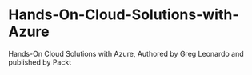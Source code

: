 # Hands-On-Cloud-Solutions-with-Azure
Hands-On Cloud Solutions with Azure, Authored by Greg Leonardo and published by Packt
